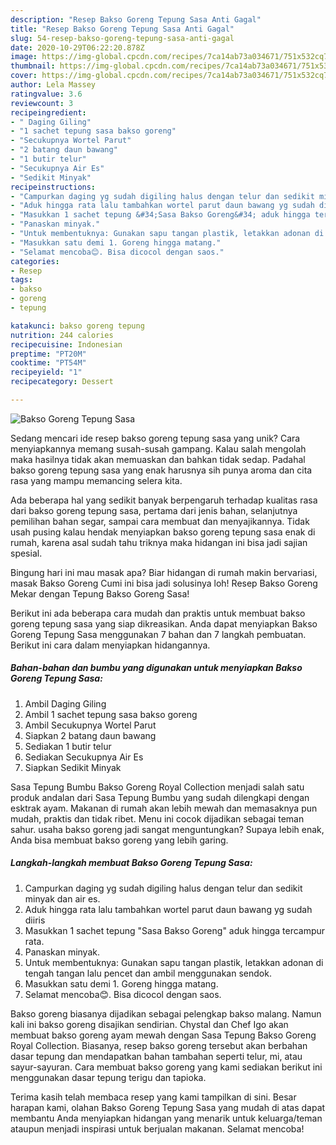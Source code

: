 ```yaml
---
description: "Resep Bakso Goreng Tepung Sasa Anti Gagal"
title: "Resep Bakso Goreng Tepung Sasa Anti Gagal"
slug: 54-resep-bakso-goreng-tepung-sasa-anti-gagal
date: 2020-10-29T06:22:20.878Z
image: https://img-global.cpcdn.com/recipes/7ca14ab73a034671/751x532cq70/bakso-goreng-tepung-sasa-foto-resep-utama.jpg
thumbnail: https://img-global.cpcdn.com/recipes/7ca14ab73a034671/751x532cq70/bakso-goreng-tepung-sasa-foto-resep-utama.jpg
cover: https://img-global.cpcdn.com/recipes/7ca14ab73a034671/751x532cq70/bakso-goreng-tepung-sasa-foto-resep-utama.jpg
author: Lela Massey
ratingvalue: 3.6
reviewcount: 3
recipeingredient:
- " Daging Giling"
- "1 sachet tepung sasa bakso goreng"
- "Secukupnya Wortel Parut"
- "2 batang daun bawang"
- "1 butir telur"
- "Secukupnya Air Es"
- "Sedikit Minyak"
recipeinstructions:
- "Campurkan daging yg sudah digiling halus dengan telur dan sedikit minyak dan air es."
- "Aduk hingga rata lalu tambahkan wortel parut daun bawang yg sudah diiris"
- "Masukkan 1 sachet tepung &#34;Sasa Bakso Goreng&#34; aduk hingga tercampur rata."
- "Panaskan minyak."
- "Untuk membentuknya: Gunakan sapu tangan plastik, letakkan adonan di tengah tangan lalu pencet dan ambil menggunakan sendok."
- "Masukkan satu demi 1. Goreng hingga matang."
- "Selamat mencoba😊. Bisa dicocol dengan saos."
categories:
- Resep
tags:
- bakso
- goreng
- tepung

katakunci: bakso goreng tepung 
nutrition: 244 calories
recipecuisine: Indonesian
preptime: "PT20M"
cooktime: "PT54M"
recipeyield: "1"
recipecategory: Dessert

---
```



![Bakso Goreng Tepung Sasa](https://img-global.cpcdn.com/recipes/7ca14ab73a034671/751x532cq70/bakso-goreng-tepung-sasa-foto-resep-utama.jpg)

Sedang mencari ide resep bakso goreng tepung sasa yang unik? Cara menyiapkannya memang susah-susah gampang. Kalau salah mengolah maka hasilnya tidak akan memuaskan dan bahkan tidak sedap. Padahal bakso goreng tepung sasa yang enak harusnya sih punya aroma dan cita rasa yang mampu memancing selera kita.

Ada beberapa hal yang sedikit banyak berpengaruh terhadap kualitas rasa dari bakso goreng tepung sasa, pertama dari jenis bahan, selanjutnya pemilihan bahan segar, sampai cara membuat dan menyajikannya. Tidak usah pusing kalau hendak menyiapkan bakso goreng tepung sasa enak di rumah, karena asal sudah tahu triknya maka hidangan ini bisa jadi sajian spesial.

Bingung hari ini mau masak apa? Biar hidangan di rumah makin bervariasi, masak Bakso Goreng Cumi ini bisa jadi solusinya loh! Resep Bakso Goreng Mekar dengan Tepung Bakso Goreng Sasa!


Berikut ini ada beberapa cara mudah dan praktis untuk membuat bakso goreng tepung sasa yang siap dikreasikan. Anda dapat menyiapkan Bakso Goreng Tepung Sasa menggunakan 7 bahan dan 7 langkah pembuatan. Berikut ini cara dalam menyiapkan hidangannya.

<!--inarticleads1-->

##### Bahan-bahan dan bumbu yang digunakan untuk menyiapkan Bakso Goreng Tepung Sasa:

1. Ambil  Daging Giling
1. Ambil 1 sachet tepung sasa bakso goreng
1. Ambil Secukupnya Wortel Parut
1. Siapkan 2 batang daun bawang
1. Sediakan 1 butir telur
1. Sediakan Secukupnya Air Es
1. Siapkan Sedikit Minyak


Sasa Tepung Bumbu Bakso Goreng Royal Collection menjadi salah satu produk andalan dari Sasa Tepung Bumbu yang sudah dilengkapi dengan esktrak ayam. Makanan di rumah akan lebih mewah dan memasaknya pun mudah, praktis dan tidak ribet. Menu ini cocok dijadikan sebagai teman sahur. usaha bakso goreng jadi sangat menguntungkan? Supaya lebih enak, Anda bisa membuat bakso goreng yang lebih garing. 

<!--inarticleads2-->

##### Langkah-langkah membuat Bakso Goreng Tepung Sasa:

1. Campurkan daging yg sudah digiling halus dengan telur dan sedikit minyak dan air es.
1. Aduk hingga rata lalu tambahkan wortel parut daun bawang yg sudah diiris
1. Masukkan 1 sachet tepung &#34;Sasa Bakso Goreng&#34; aduk hingga tercampur rata.
1. Panaskan minyak.
1. Untuk membentuknya: Gunakan sapu tangan plastik, letakkan adonan di tengah tangan lalu pencet dan ambil menggunakan sendok.
1. Masukkan satu demi 1. Goreng hingga matang.
1. Selamat mencoba😊. Bisa dicocol dengan saos.


Bakso goreng biasanya dijadikan sebagai pelengkap bakso malang. Namun kali ini bakso goreng disajikan sendirian. Chystal dan Chef Igo akan membuat bakso goreng ayam mewah dengan Sasa Tepung Bakso Goreng Royal Collection. Biasanya, resep bakso goreng tersebut akan berbahan dasar tepung dan mendapatkan bahan tambahan seperti telur, mi, atau sayur-sayuran. Cara membuat bakso goreng yang kami sediakan berikut ini menggunakan dasar tepung terigu dan tapioka. 

Terima kasih telah membaca resep yang kami tampilkan di sini. Besar harapan kami, olahan Bakso Goreng Tepung Sasa yang mudah di atas dapat membantu Anda menyiapkan hidangan yang menarik untuk keluarga/teman ataupun menjadi inspirasi untuk berjualan makanan. Selamat mencoba!
